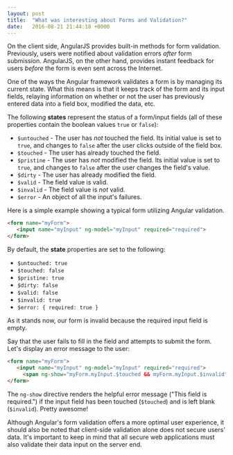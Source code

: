 ```yaml
---
layout: post
title:  "What was interesting about Forms and Validation?"
date:   2016-08-21 21:44:18 +0000
---
```


On the client side, AngularJS provides built-in methods for form validation. Previously, users were notified about validation errors *after* form submission. AngularJS, on the other hand, provides instant feedback for users *before* the form is even sent across the Internet.

One of the ways the Angular framework validates a form is by managing its current state. What this means is that it keeps track of the form and its input fields, relaying information on whether or not the user has previously entered data into a field box, modified the data, etc. 

The following **states** represent the status of a form/input fields (all of these properties contain the boolean values `true` or `false`):

* `$untouched` - The user has *not* touched the field. Its initial value is set to `true`, and changes to `false` after the user clicks outside of the field box.
* `$touched` - The user has already touched the field.
* `$pristine` - The user has *not* modified the field. Its initial value is set to `true`, and changes to `false` after the user changes the field's value.
* `$dirty` - The user has already modified the field.
* `$valid` - The field value is valid.
* `$invalid` - The field value is *not* valid.
* `$error` - An object of all the input's failures. 

Here is a simple example showing a typical form utilizing Angular validation.

```html
<form name="myForm">
   <input name="myInput" ng-model="myInput" required="required">
</form>
```

By default, the **state** properties are set to the following:

* `$untouched: true`
* `$touched: false`
* `$pristine: true`
* `$dirty: false`
* `$valid: false`
* `$invalid: true`
* `$error: { required: true }`

As it stands now, our form is invalid because the required input field is empty. 

Say that the user fails to fill in the field and attempts to submit the form. Let's display an error message to the user:

```html
<form name="myForm">
   <input name="myInput" ng-model="myInput" required="required">
	 <span ng-show="myForm.myInput.$touched && myForm.myInput.$invalid">This field is required.</span>
</form>
```

The `ng-show` directive renders the helpful error message ("This field is required.") if the input field has been touched (`$touched`) and is left blank (`$invalid`). Pretty awesome!

Although Angular's form validation offers a more optimal user experience, it should also be noted that client-side validation alone does not secure users' data. It's important to keep in mind that all secure web applications must also validate their data input on the server end.
